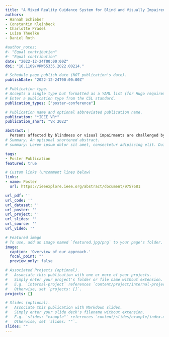 ```yaml
---
title: "A Mixed Reality Guidance System for Blind and Visually Impaired People"
authors:
- Hannah Schieber
- Constantin Kleinbeck
- Charlotte Pradel
- Luisa Theelke
- Daniel Roth

#author_notes:
#- "Equal contribution"
#- "Equal contribution"
date: "2022-12-24T00:00:00Z"
doi: "10.1109/VRW55335.2022.00214."

# Schedule page publish date (NOT publication's date).
publishDate: "2022-12-24T00:00:00Z"

# Publication type.
# Accepts a single type but formatted as a YAML list (for Hugo requirements).
# Enter a publication type from the CSL standard.
publication_types: ["poster-conference"]

# Publication name and optional abbreviated publication name.
publication: "*IEEE VR*"
publication_short: "VR 2022"

abstract: |
  Persons affected by blindness or visual impairments are challenged by spatially understanding unfamiliar environments. To obtain such understanding, they have to sense their environment closely and carefully. Especially objects outside the sensing area of analog assistive devices, such as a white cane, are simply not perceived and can be the cause of collisions. This project proposes a mixed reality guidance system that aims at preventing such problems. We use object detection and the 3D sensing capabilities of a mixed reality head mounted device to inform users about their spatial surroundings.
# Summary. An optional shortened abstract.
# summary: Lorem ipsum dolor sit amet, consectetur adipiscing elit. Duis posuere tellus ac convallis placerat. Proin tincidunt magna sed ex sollicitudin condimentum.

tags:
- Poster Publication
featured: true

# Custom links (uncomment lines below)
links:
- name: Poster
  url: https://ieeexplore.ieee.org/abstract/document/9757681

url_pdf: ''
url_code: ''
url_dataset: ''
url_poster: ''
url_project: ''
url_slides: ''
url_source: ''
url_video: ''

# Featured image
# To use, add an image named `featured.jpg/png` to your page's folder. 
image:
  caption: 'Overview of our approach.'
  focal_point: ""
  preview_only: false

# Associated Projects (optional).
#   Associate this publication with one or more of your projects.
#   Simply enter your project's folder or file name without extension.
#   E.g. `internal-project` references `content/project/internal-project/index.md`.
#   Otherwise, set `projects: []`.
projects: []

# Slides (optional).
#   Associate this publication with Markdown slides.
#   Simply enter your slide deck's filename without extension.
#   E.g. `slides: "example"` references `content/slides/example/index.md`.
#   Otherwise, set `slides: ""`.
slides: ""
---
```




